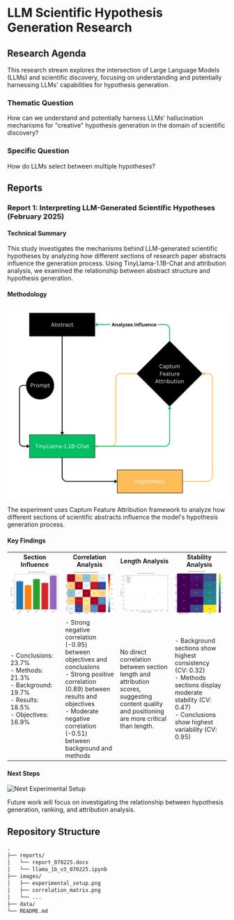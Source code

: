 # LLM Scientific Hypothesis Generation Research

## Research Agenda

This research stream explores the intersection of Large Language Models (LLMs) and scientific discovery, focusing on understanding and potentially harnessing LLMs' capabilities for hypothesis generation.

### Thematic Question
How can we understand and potentially harness LLMs' hallucination mechanisms for "creative" hypothesis generation in the domain of scientific discovery?

### Specific Question
How do LLMs select between multiple hypotheses?

## Reports

### Report 1: Interpreting LLM-Generated Scientific Hypotheses (February 2025)

#### Technical Summary

This study investigates the mechanisms behind LLM-generated scientific hypotheses by analyzing how different sections of research paper abstracts influence the generation process. Using TinyLlama-1.1B-Chat and attribution analysis, we examined the relationship between abstract structure and hypothesis generation.

#### Methodology
![Experimental Setup](images/report_1_experimental_setup.png)

The experiment uses Captum Feature Attribution framework to analyze how different sections of scientific abstracts influence the model's hypothesis generation process.

#### Key Findings

<table>
<tr align="center">
<td width="25%"><b>Section Influence</b></td>
<td width="25%"><b>Correlation Analysis</b></td>
<td width="25%"><b>Length Analysis</b></td>
<td width="25%"><b>Stability Analysis</b></td>
</tr>
<tr align="center">
<td><img src="images/section_importance.png" alt="Section Importance" width="200"/></td>
<td><img src="images/correlation_heatmap.png" alt="Correlation Analysis" width="200"/></td>
<td><img src="images/length_vs_score.png" alt="Length vs Score" width="200"/></td>
<td><img src="images/stability_metrics.png" alt="Stability Metrics" width="200"/></td>
</tr>
<tr>
<td>
- Conclusions: 23.7%<br>
- Methods: 21.3%<br>
- Background: 19.7%<br>
- Results: 18.5%<br>
- Objectives: 16.9%
</td>
<td>
- Strong negative correlation (-0.95) between objectives and conclusions<br>
- Strong positive correlation (0.89) between results and objectives<br>
- Moderate negative correlation (-0.51) between background and methods
</td>
<td>
No direct correlation between section length and attribution scores, suggesting content quality and positioning are more critical than length.
</td>
<td>
- Background sections show highest consistency (CV: 0.32)<br>
- Methods sections display moderate stability (CV: 0.47)<br>
- Conclusions show highest variability (CV: 0.95)
</td>
</tr>
</table>

#### Next Steps
![Next Experimental Setup](images/report_2_experimental_setup.png")

Future work will focus on investigating the relationship between hypothesis generation, ranking, and attribution analysis.

## Repository Structure

```
.
├── reports/
│   └── report_070225.docx
│   └── llama_1b_v3_070225.ipynb
├── images/
│   ├── experimental_setup.png
│   ├── correlation_matrix.png
│   └── ...
├── data/
└── README.md
```

